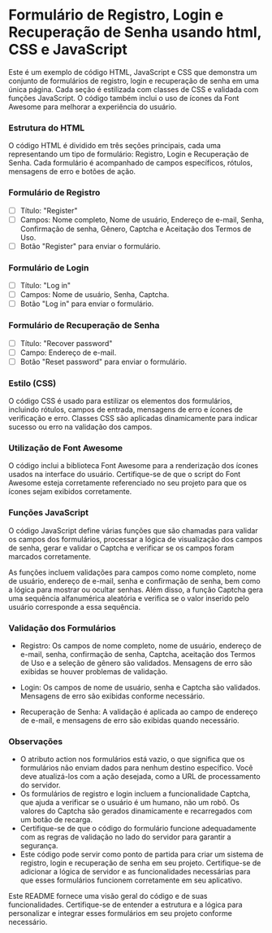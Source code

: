 # Formulário de Registro, Login e Recuperação de Senha usando html, CSS e JavaScript

Este é um exemplo de código HTML, JavaScript e CSS que demonstra um conjunto de formulários de registro, login e recuperação de senha em uma única página. Cada seção é estilizada com classes de CSS e validada com funções JavaScript. O código também inclui o uso de ícones da Font Awesome para melhorar a experiência do usuário.

### Estrutura do HTML

O código HTML é dividido em três seções principais, cada uma representando um tipo de formulário: Registro, Login e Recuperação de Senha. Cada formulário é acompanhado de campos específicos, rótulos, mensagens de erro e botões de ação.

### Formulário de Registro

- [ ] Título: "Register"
- [ ] Campos: Nome completo, Nome de usuário, Endereço de e-mail, Senha, Confirmação de senha, Gênero, Captcha e Aceitação dos Termos de Uso.
- [ ] Botão "Register" para enviar o formulário.

### Formulário de Login

- [ ] Título: "Log in"
- [ ] Campos: Nome de usuário, Senha, Captcha.
- [ ] Botão "Log in" para enviar o formulário.

### Formulário de Recuperação de Senha

- [ ] Título: "Recover password"
- [ ] Campo: Endereço de e-mail.
- [ ] Botão "Reset password" para enviar o formulário.

### Estilo (CSS)

O código CSS é usado para estilizar os elementos dos formulários, incluindo rótulos, campos de entrada, mensagens de erro e ícones de verificação e erro. Classes CSS são aplicadas dinamicamente para indicar sucesso ou erro na validação dos campos.

### Utilização de Font Awesome

O código inclui a biblioteca Font Awesome para a renderização dos ícones usados na interface do usuário. Certifique-se de que o script do Font Awesome esteja corretamente referenciado no seu projeto para que os ícones sejam exibidos corretamente.

### Funções JavaScript

O código JavaScript define várias funções que são chamadas para validar os campos dos formulários, processar a lógica de visualização dos campos de senha, gerar e validar o Captcha e verificar se os campos foram marcados corretamente.

As funções incluem validações para campos como nome completo, nome de usuário, endereço de e-mail, senha e confirmação de senha, bem como a lógica para mostrar ou ocultar senhas. Além disso, a função Captcha gera uma sequência alfanumérica aleatória e verifica se o valor inserido pelo usuário corresponde a essa sequência.

### Validação dos Formulários

- Registro: Os campos de nome completo, nome de usuário, endereço de e-mail, senha, confirmação de senha, Captcha, aceitação dos Termos de Uso e a seleção de gênero são validados. Mensagens de erro são exibidas se houver problemas de validação.

- Login: Os campos de nome de usuário, senha e Captcha são validados. Mensagens de erro são exibidas conforme necessário.

- Recuperação de Senha: A validação é aplicada ao campo de endereço de e-mail, e mensagens de erro são exibidas quando necessário.

### Observações

- O atributo action nos formulários está vazio, o que significa que os formulários não enviam dados para nenhum destino específico. Você deve atualizá-los com a ação desejada, como a URL de processamento do servidor.
- Os formulários de registro e login incluem a funcionalidade Captcha, que ajuda a verificar se o usuário é um humano, não um robô. Os valores do Captcha são gerados dinamicamente e recarregados com um botão de recarga.
- Certifique-se de que o código do formulário funcione adequadamente com as regras de validação no lado do servidor para garantir a segurança.
- Este código pode servir como ponto de partida para criar um sistema de registro, login e recuperação de senha em seu projeto. Certifique-se de adicionar a lógica de servidor e as funcionalidades necessárias para que esses formulários funcionem corretamente em seu aplicativo.

Este README fornece uma visão geral do código e de suas funcionalidades. Certifique-se de entender a estrutura e a lógica para personalizar e integrar esses formulários em seu projeto conforme necessário.
